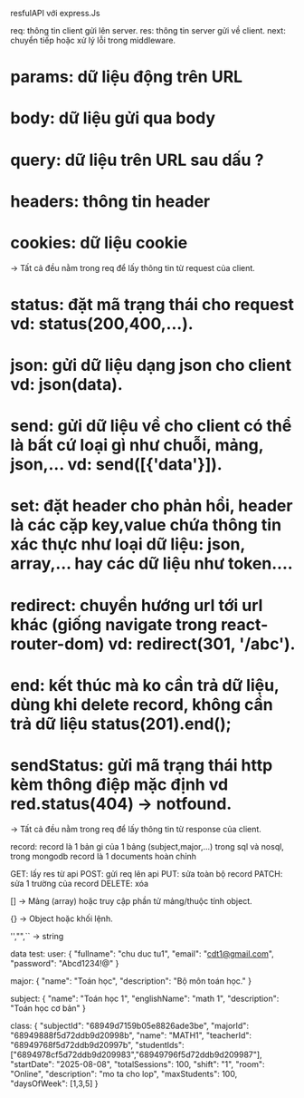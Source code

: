 resfulAPI với express.Js

req: thông tin client gửi lên server.
res: thông tin server gửi về client.
next: chuyển tiếp hoặc xử lý lỗi trong middleware.

# params: dữ liệu động trên URL
# body: dữ liệu gửi qua body
# query: dữ liệu trên URL sau dấu ?
# headers: thông tin header
# cookies: dữ liệu cookie
→ Tất cả đều nằm trong req để lấy thông tin từ request của client.

# status: đặt mã trạng thái cho request vd: status(200,400,...).
# json: gửi dữ liệu dạng json cho client vd: json(data).
# send: gửi dữ liệu về cho client có thể là bất cứ loại gì như chuỗi, mảng, json,... vd: send([{'data'}]).
# set: đặt header cho phản hồi, header là các cặp key,value chứa thông tin xác thực như loại dữ liệu: json, array,... hay các dữ liệu như token....
# redirect: chuyển hướng url tới url khác (giống navigate trong react-router-dom) vd: redirect(301, '/abc').
# end: kết thúc mà ko cần trả dữ liệu, dùng khi delete record, không cần trả dữ liệu status(201).end();
# sendStatus: gửi mã trạng thái http kèm thông điệp mặc định vd red.status(404) -> notfound.
→ Tất cả đều nằm trong req để lấy thông tin từ response của client.


record: record là 1 bản gi của 1 bảng (subject,major,...) trong sql và nosql, trong mongodb record là 1 documents hoàn chỉnh

GET: lấy res từ api
POST: gửi req lên api
PUT: sửa toàn bộ record
PATCH: sửa 1 trường của record
DELETE: xóa

[] → Mảng (array) hoặc truy cập phần tử mảng/thuộc tính object.

{} → Object hoặc khối lệnh.

'',"",`` → string

data test:
user:
{
  "fullname": "chu duc tu1",
  "email": "cdt1@gmail.com",
  "password": "Abcd1234!@"
}

major:
{
  "name": "Toán học",
  "description": "Bộ môn toán học."
}

subject:
{
  "name": "Toán học 1",
  "englishName": "math 1",
  "description": "Toán học cơ bản"
}

class:
  {
    "subjectId": "68949d7159b05e8826ade3be",
    "majorId": "68949888f5d72ddb9d20998b",
    "name": "MATH1",
    "teacherId": "68949768f5d72ddb9d20997b",
    "studentIds": ["6894978cf5d72ddb9d209983","68949796f5d72ddb9d209987"],
    "startDate": "2025-08-08",
    "totalSessions": 100,
    "shift": "1",
    "room": "Online",
    "description": "mo ta cho lop",
    "maxStudents": 100,
    "daysOfWeek": [1,3,5]
}

